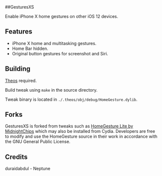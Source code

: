 ##GesturesXS

Enable iPhone X home gestures on other iOS 12 devices.

## Features
* iPhone X home and multitasking gestures.
* Home Bar hidden.
* Original button gestures for screenshot and Siri.


## Building
[Theos](https://github.com/theos/theos) required.

Build tweak using `make` in the source directory.

Tweak binary is located in `./.theos/obj/debug/HomeGesture.dylib`.


## Forks
GesturesXS is forked from tweaks such as [HomeGesture Lite by MidnightChips](https://repo.packix.com/package/com.vitataf.homegesturelite/) which may also be installed from Cydia. Developers are free to modify and use the HomeGesture source in their work in accordance with the GNU General Public License.

## Credits
duraidabdul - Neptune
